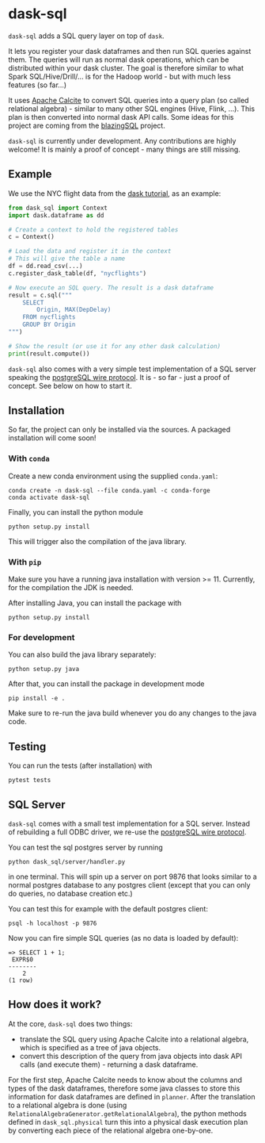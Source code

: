 # dask-sql

`dask-sql` adds a SQL query layer on top of `dask`.

It lets you register your dask dataframes and then run SQL queries against them.
The queries will run as normal dask operations, which can be distributed within your dask cluster.
The goal is therefore similar to what Spark SQL/Hive/Drill/... is for the Hadoop world - but with much less features (so far...)

It uses [Apache Calcite](https://calcite.apache.org/) to convert
SQL queries into a query plan (so called relational algebra) - similar to many other SQL engines (Hive, Flink, ...).
This plan is then converted into normal dask API calls.
Some ideas for this project are coming from the [blazingSQL](https://github.com/BlazingDB/blazingsql) project.


`dask-sql` is currently under development. Any contributions are highly welcome!
It is mainly a proof of concept - many things are still missing.

Example
-------

We use the NYC flight data from the [dask tutorial](https://github.com/dask/dask-tutorial/blob/master/04_dataframe.ipynb), as an example:

```python
from dask_sql import Context
import dask.dataframe as dd

# Create a context to hold the registered tables
c = Context()

# Load the data and register it in the context
# This will give the table a name
df = dd.read_csv(...)
c.register_dask_table(df, "nycflights")

# Now execute an SQL query. The result is a dask dataframe
result = c.sql("""
    SELECT
        Origin, MAX(DepDelay)
    FROM nycflights
    GROUP BY Origin
""")

# Show the result (or use it for any other dask calculation)
print(result.compute())
```

`dask-sql` also comes with a very simple test implementation of a SQL server speaking the [postgreSQL wire protocol](https://www.postgresql.org/docs/9.3/protocol-flow.html).
It is - so far - just a proof of concept. See below on how to start it.

## Installation

So far, the project can only be installed via the sources.
A packaged installation will come soon!

### With `conda`

Create a new conda environment using the supplied `conda.yaml`:

    conda create -n dask-sql --file conda.yaml -c conda-forge
    conda activate dask-sql

Finally, you can install the python module

    python setup.py install

This will trigger also the compilation of the java library.

### With `pip`

Make sure you have a running java installation with version >= 11.
Currently, for the compilation the JDK is needed.

After installing Java, you can install the package with

    python setup.py install

### For development

You can also build the java library separately:

    python setup.py java

After that, you can install the package in development mode

    pip install -e .

Make sure to re-run the java build whenever you do any changes to the
java code.

## Testing

You can run the tests (after installation) with

    pytest tests

## SQL Server

`dask-sql` comes with a small test implementation for a SQL server.
Instead of rebuilding a full ODBC driver, we re-use the [postgreSQL wire protocol](https://www.postgresql.org/docs/9.3/protocol-flow.html).

You can test the sql postgres server by running

    python dask_sql/server/handler.py

in one terminal. This will spin up a server on port 9876
that looks similar to a normal postgres database to any postgres client
(except that you can only do queries, no database creation etc.)

You can test this for example with the default postgres client:

    psql -h localhost -p 9876

Now you can fire simple SQL queries (as no data is loaded by default):

    => SELECT 1 + 1;
     EXPR$0
    --------
        2
    (1 row)

## How does it work?

At the core, `dask-sql` does two things:
* translate the SQL query using Apache Calcite into a relational algebra, which is specified as a tree of java objects.
* convert this description of the query from java objects into dask API calls (and execute them) - returning a dask dataframe.

For the first step, Apache Calcite needs to know about the columns and types of the dask dataframes, therefore some java classes to store this information for dask dataframes are defined in `planner`.
After the translation to a relational algebra is done (using `RelationalAlgebraGenerator.getRelationalAlgebra`), the python methods defined in `dask_sql.physical` turn this into a physical dask execution plan by converting each piece of the relational algebra one-by-one.
